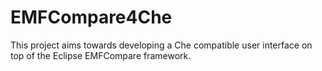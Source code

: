 # EMFCompare4Che

This project aims towards developing a Che compatible user interface on top of the Eclipse EMFCompare framework.
